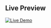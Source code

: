 ## Live Preview

[![Live Demo](https://img.shields.io/badge/Live%20Demo-000000?style=for-the-badge&logo=github&logoColor=white)]([https://mohammed-awad-eng.github.io/Portfolio/](https://mohammed-awad-eng.github.io/Kasper/))
